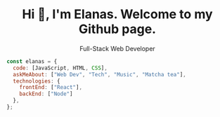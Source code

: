 <h1 align="center">Hi 👋, I'm Elanas. Welcome to my Github page. </h1>
<p align="center">Full-Stack Web Developer</p> 

```js
const elanas = {
  code: [JavaScript, HTML, CSS],
  askMeAbout: ["Web Dev", "Tech", "Music", "Matcha tea"],
  technologies: {
    frontEnd: ["React"],
    backEnd: ["Node"]
  },
};
```
